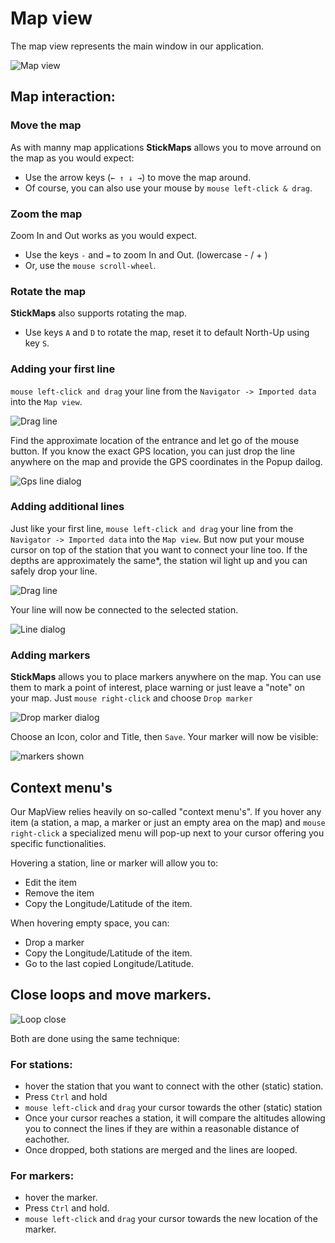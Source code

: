 # Map view
The map view represents the main window in our application.

![Map view](images/map/main.png "Map view")


## Map interaction:

### Move the map
As with manny map applications **StickMaps** allows you to move arround on the map as you would expect:

- Use the arrow keys (`← ↑ ↓ →`) to move the map around.
- Of course, you can also use your mouse by `mouse left-click & drag`.

### Zoom the map
Zoom In and Out works as you would expect.

- Use the keys `-` and `=` to zoom In and Out. (lowercase - / + )
- Or, use the `mouse scroll-wheel`.

### Rotate the map
**StickMaps** also supports rotating the map.

- Use keys `A` and `D` to rotate the map, reset it to default North-Up using key `S`.


### Adding your first line

`mouse left-click and drag` your line from the `Navigator -> Imported data` into the `Map view`.

![Drag line](images/map/dragLine.png "Drag line")

Find the approximate location of the entrance and let go of the mouse button.
If you know the exact GPS location, you can just drop the line anywhere on the map and provide the GPS coordinates in the Popup dailog.

![Gps line dialog](images/map/dropGpsLine.png "Gps line dialog")

### Adding additional lines
Just like your first line, `mouse left-click and drag` your line from the `Navigator -> Imported data` into the `Map view`.
But now put your mouse cursor on top of the station that you want to connect your line too.
If the depths are approximately the same*, the station wil light up and you can safely drop your line.

![Drag line](images/map/dropSnapLine.png "Drag line")

Your line will now be connected to the selected station.

![Line dialog](images/map/dropLine.png "Line dialog")

### Adding markers
**StickMaps** allows you to place markers anywhere on the map. 
You can use them to mark a point of interest, place warning or just leave a "note" on your map.
Just `mouse right-click` and choose `Drop marker`

![Drop marker dialog](images/map/dropMarker.png "Drop marker dialog")

Choose an Icon, color and Title, then `Save`. Your marker will now be visible:

![markers shown](images/map/markers.png "Markers shown")


## Context menu's
Our MapView relies heavily on so-called "context menu's".
If you hover any item (a station, a map, a marker or just an empty area on the map) and `mouse right-click` 
a specialized menu will pop-up next to your cursor offering you specific functionalities.

Hovering a station, line or marker will allow you to:
- Edit the item
- Remove the item
- Copy the Longitude/Latitude of the item.

When hovering empty space, you can:
- Drop a marker
- Copy the Longitude/Latitude of the item.
- Go to the last copied Longitude/Latitude.


## Close loops and move markers.
![Loop close](images/map/loopClose.png "Loop close")


Both are done using the same technique:
### For stations:
 - hover the station that you want to connect with the other (static) station.
 - Press `Ctrl` and hold
 - `mouse left-click` and `drag` your cursor towards the other (static) station
 - Once your cursor reaches a station, it will compare the altitudes allowing you to connect the lines if they are within a reasonable distance of eachother.
 - Once dropped, both stations are merged and the lines are looped.

### For markers:
- hover the marker.
- Press `Ctrl` and hold.
- `mouse left-click` and `drag` your cursor towards the new location of the marker.
